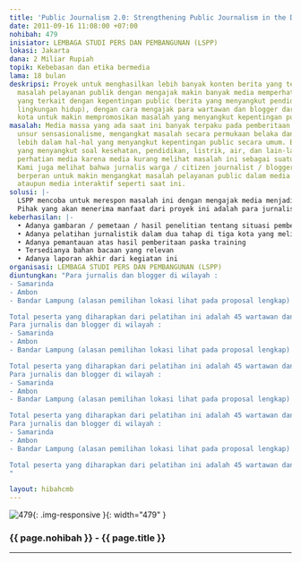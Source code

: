 ```yaml
---
title: 'Public Journalism 2.0: Strengthening Public Journalism in the Digital Age'
date: 2011-09-16 11:08:00 +07:00
nohibah: 479
inisiator: LEMBAGA STUDI PERS DAN PEMBANGUNAN (LSPP)
lokasi: Jakarta
dana: 2 Miliar Rupiah
topik: Kebebasan dan etika bermedia
lama: 18 bulan
deskripsi: Proyek untuk menghasilkan lebih banyak konten berita yang terkait dengan
  masalah pelayanan publik dengan mengajak makin banyak media memperhatikan berita-berita
  yang terkait dengan kepentingan public (berita yang menyangkut pendidikan, kesehatan,
  lingkungan hidup), dengan cara mengajak para wartawan dan blogger dari beberapa
  kota untuk makin mempromosikan masalah yang menyangkut kepentingan publik.
masalah: Media massa yang ada saat ini banyak terpaku pada pemberitaan yang mengedepankan
  unsur sensasionalisme, mengangkat masalah secara permukaan belaka dan kurang menggali
  lebih dalam hal-hal yang menyangkut kepentingan public secara umum. Banyak masalah
  yang menyangkut soal kesehatan, pendidikan, listrik, air, dan lain-lain luput dari
  perhatian media karena media kurang melihat masalah ini sebagai suatu yang penting.
  Kami juga melihat bahwa jurnalis warga / citizen journalist / blogger bisa turut
  berperan untuk makin mengangkat masalah pelayanan public dalam media tradisional
  ataupun media interaktif seperti saat ini.
solusi: |-
  LSPP mencoba untuk merespon masalah ini dengan mengajak media menjadi makin / lebih relevan bagi kepentingan masyarakat dengan mengangkat persoalan konkrit yang dihadapi masyarakat di beberapa wilayah. Kami akan mengawalinya dengan mendapatkan gambaran lewat media monitoring atas situasi berita pelayanan public di 3 kota yang telah dipilih. Setelah gambaran didapat, maka akan dilakukan training jurnalistik di 3 kota lewat dua tahap untuk memberikan gambaran terhadap pelayanan public yang harusnya diperhatikan oleh media dan para blogger. Training tersebut juga memasukkan unsur bagaimana pemanfaatan social media sebagai perpanjangan dari pengemasan isu soal pelayanan public ini. Setelah itu kami akan melakukan media monitoring atas pemberitaan paska pelatihan. Selain itu kami juga mengusahakan untuk hadirnya bahan bacaan yang relevan untuk kepentingan para jurnalis dan blogger tersebut. LSPP juga memiliki program bernama Mochtar Lubis Award yang memberikan penghargaan kepada para jurnalis berprestasi. Jurnalis pemenang Mochtar Lubis Award dalam kategori pelayanan public bisa dijadikan narasumber dalam training ini sembari berbagi pengalaman untuk menghasilkan karya jurnalisme terbaik.
  Pihak yang akan menerima manfaat dari proyek ini adalah para jurnalis dan blogger di wilayah Samarinda, Ambon, dan Bandar Lampung (alasan pemilihan lokasi lihat pada proposal lengkap). Total peserta yang diharapkan dari pelatihan ini adalah 45 wartawan dan blogger dari tiga kota di atas (dalam range usia yang masih produktif)
keberhasilan: |-
  • Adanya gambaran / pemetaan / hasil penelitian tentang situasi pemberitaan yang terkait dengan pelayanan public di 3 kota yang dipilih
  • Adanya pelatihan jurnalistik dalam dua tahap di tiga kota yang melibatkan wartawan dari media mainstream dan para blogger yang konsern dengan masalah pelayanan public
  • Adanya pemantauan atas hasil pemberitaan paska training
  • Tersedianya bahan bacaan yang relevan
  • Adanya laporan akhir dari kegiatan ini
organisasi: LEMBAGA STUDI PERS DAN PEMBANGUNAN (LSPP)
diuntungkan: "Para jurnalis dan blogger di wilayah :
- Samarinda
- Ambon
- Bandar Lampung (alasan pemilihan lokasi lihat pada proposal lengkap) 

Total peserta yang diharapkan dari pelatihan ini adalah 45 wartawan dan blogger dari tiga kota di atas (dalam range usia yang masih produktif) 
Para jurnalis dan blogger di wilayah :
- Samarinda
- Ambon
- Bandar Lampung (alasan pemilihan lokasi lihat pada proposal lengkap) 

Total peserta yang diharapkan dari pelatihan ini adalah 45 wartawan dan blogger dari tiga kota di atas (dalam range usia yang masih produktif) 
Para jurnalis dan blogger di wilayah :
- Samarinda
- Ambon
- Bandar Lampung (alasan pemilihan lokasi lihat pada proposal lengkap) 

Total peserta yang diharapkan dari pelatihan ini adalah 45 wartawan dan blogger dari tiga kota di atas (dalam range usia yang masih produktif) 
Para jurnalis dan blogger di wilayah :
- Samarinda
- Ambon
- Bandar Lampung (alasan pemilihan lokasi lihat pada proposal lengkap) 

Total peserta yang diharapkan dari pelatihan ini adalah 45 wartawan dan blogger dari tiga kota di atas (dalam range usia yang masih produktif) 
"

layout: hibahcmb
---
```


![479](/static/img/hibahcmb/479.png){: .img-responsive }{: width="479" }

### {{ page.nohibah }} - {{ page.title }}

---
